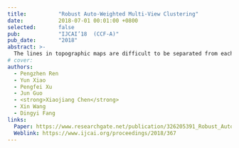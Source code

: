```yaml
---
title:          "Robust Auto-Weighted Multi-View Clustering"
date:           2018-07-01 00:01:00 +0800
selected:       false
pub:            "IJCAI’18  (CCF-A)"
pub_date:       "2018"
abstract: >-
  The lines in topographic maps are difficult to be separated from each other because of their confusing colors. To solve this problem, we propose a novel line separation method using their regional color and spatial information. Firstly, we divide the lines into lots of circular regions with a certain diameter, and consider these regions as the basic processing units. Then based on a new concept of regional color confusion, we classify all the divided circular regions into two kinds of regions by whether the color is pure or mixed. Further, for pure color regions, a fuzzy clustering algorithm with Gaussian kernel can be used to cluster them into different lines based on their color information. Meanwhile, we determine the memberships of the mixed color regions according to their spatial relations with the clustered pure color regions. The concept of regional color confusion is proposed to reduce the influences of the confusing colors to line separation, and the spatial relations are utilized to solve the problems of the membership determination of the mixed color regions. The experimental results demonstrate that our method can achieve higher accuracy compare with other two state-of-the-art methods, which provides a novel idea for line element segmentation from scanned topographic maps.
# cover:          
authors:
  - Pengzhen Ren
  - Yun Xiao
  - Pengfei Xu
  - Jun Guo
  - <strong>Xiaojiang Chen</strong>
  - Xin Wang
  - Dingyi Fang
links:
  Paper: https://www.researchgate.net/publication/326205391_Robust_Auto-Weighted_Multi-View_Clustering
  Weblink: https://www.ijcai.org/proceedings/2018/367
---
```

